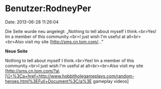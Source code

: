 Benutzer:RodneyPer
==================

Date: 2013-06-28 11:26:04

Die Seite wurde neu angelegt: „Nothing to tell about myself I
think.\<br\>Yes! Im a member of this community.\<br\>I just wish I\'m
useful at all\<br\>\<br\>Also visit my site \[http://sms.cn.tom.com/..."

**Neue Seite**

<div>

Nothing to tell about myself I think.\<br\>Yes! Im a member of this
community.\<br\>I just wish I\'m useful at all\<br\>\<br\>Also visit my
site
\[http://sms.cn.tom.com/?a\[\]=%3Ca+href=http://www.hobbitholegameplays.com/random-heroes.html%3EFull+Document%3C/a%3E
gameplay videos\]

</div>
